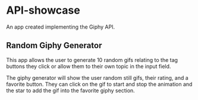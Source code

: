 # API-showcase

An app created implementing the Giphy API.

## Random Giphy Generator

This app allows the user to generate 10 random gifs relating to the tag buttons they click or allow them to their own topic in the input field.

The giphy generator will show the user random still gifs, their rating, and a favorite button. They can click on the gif to start and stop the animation and the star to add the gif into the favorite giphy section.
